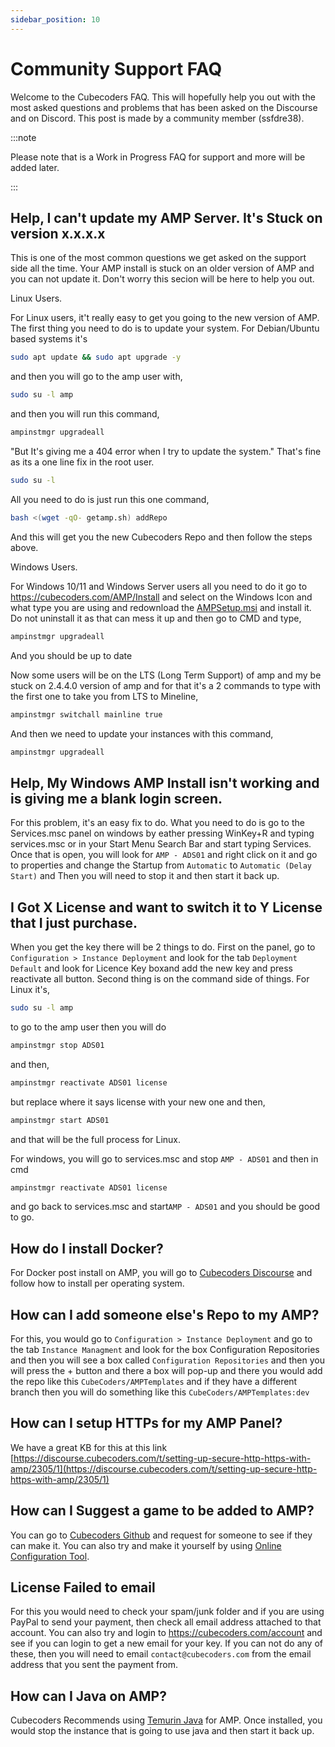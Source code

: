 ```yaml
---
sidebar_position: 10
---
```


# Community Support FAQ

Welcome to the Cubecoders FAQ. This will hopefully help you out with the most asked questions and problems that has been asked on the Discourse and on Discord. This post is made by a community member (ssfdre38).

:::note

Please note that is a Work in Progress FAQ for support and more will be added later.

:::

## Help, I can't update my AMP Server. It's Stuck on version x.x.x.x

This is one of the most common questions we get asked on the support side all the time. Your AMP install is stuck on an older version of AMP and you can not update it. Don't worry this secion will be here to help you out.

Linux Users.

For Linux users, it't really easy to get you going to the new version of AMP.
The first thing you need to do is to update your system. For Debian/Ubuntu based systems it's

```bash
sudo apt update && sudo apt upgrade -y
```
and then you will go to the amp user with,

```bash
sudo su -l amp
```
and then you will run this command,

```bash
ampinstmgr upgradeall
```

"But It's giving me a 404 error when I try to update the system."
That's fine as its a one line fix in the root user.

```bash
sudo su -l
```
All you need to do is just run this one command,

```bash
bash <(wget -qO- getamp.sh) addRepo
```
And this will get you the new Cubecoders Repo and then follow the steps above.

Windows Users.

For Windows 10/11 and Windows Server users all you need to do it go to https://cubecoders.com/AMP/Install and select on the Windows Icon and what type you are using and redownload the [AMPSetup.msi](https://downloads.cubecoders.com/AMP/Mainline/AMPSetup.msi) and install it. Do not uninstall it as that can mess it up and then go to CMD and type,

```bash
ampinstmgr upgradeall
```
And you should be up to date

Now some users will be on the LTS (Long Term Support) of amp and my be stuck on 2.4.4.0 version of amp and for that it's a 2 commands to type with the first one to take you from LTS to Mineline,

```bash
ampinstmgr switchall mainline true
```
And then we need to update your instances with this command,

```bash
ampinstmgr upgradeall
```

## Help, My Windows AMP Install isn't working and is giving me a blank login screen.

For this problem, it's an easy fix to do.
What you need to do is go to the Services.msc panel on windows by eather pressing WinKey+R and typing services.msc or in your Start Menu Search Bar and start typing Services.
Once that is open, you will look for `AMP - ADS01` and right click on it and go to properties and change the Startup from `Automatic` to `Automatic (Delay Start)` and Then you will need to stop it and then start it back up.

## I Got X License and want to switch it to Y License that I just purchase.

When you get the key there will be 2 things to do. First on the panel, go to `Configuration > Instance Deployment` and look for the tab `Deployment Default` and look for Licence Key boxand add the new key and press reactivate all button. Second thing is on the command side of things.
For Linux it's,
```bash
sudo su -l amp
```
to go to the amp user then you will do
```bash
ampinstmgr stop ADS01
```
and then,
```bash
ampinstmgr reactivate ADS01 license
```
but replace where it says license with your new one and then,
```bash
ampinstmgr start ADS01
```
and that will be the full process for Linux.

For windows, you will go to services.msc and stop `AMP - ADS01` and then in cmd
```bash
ampinstmgr reactivate ADS01 license
```
and go back to services.msc and start`AMP - ADS01` and you should be good to go.

## How do I install Docker?

For Docker post install on AMP, you will go to [Cubecoders Discourse](https://discourse.cubecoders.com/t/configuring-amp-to-use-docker-for-instances/1957/1) and follow how to install per operating system.

## How can I add someone else's Repo to my AMP?

For this, you would go to `Configuration > Instance Deployment` and go to the tab `Instance Managment` and look for the box Configuration Repositories and then you will see a box called `Configuration Repositories` and then you will press the + button and there a box will pop-up and there you would add the repo like this `CubeCoders/AMPTemplates` and if they have a different branch then you will do something like this `CubeCoders/AMPTemplates:dev`

## How can I setup HTTPs for my AMP Panel?

We have a great KB for this at this link [https://discourse.cubecoders.com/t/setting-up-secure-http-https-with-amp/2305/1](https://discourse.cubecoders.com/t/setting-up-secure-http-https-with-amp/2305/1)

## How can I Suggest a game to be added to AMP?

You can go to [Cubecoders Github](https://github.com/CubeCoders/AMPTemplates) and request for someone to see if they can make it. You can also try and make it yourself by using [Online Configuration Tool](https://iceofwraith.github.io/GenericConfigGen/).

## License Failed to email

For this you would need to check your spam/junk folder and if you are using PayPal to send your payment, then check all email address attached to that account. You can also try and login to https://cubecoders.com/account and see if you can login to get a new email for your key. If you can not do any of these, then you will need to email `contact@cubecoders.com` from the email address that you sent the payment from.

## How can I Java on AMP?

Cubecoders Recommends using [Temurin Java](https://adoptium.net/temurin/) for AMP. Once installed, you would stop the instance that is going to use java and then start it back up.